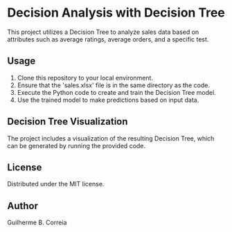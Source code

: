 # Decision Analysis with Decision Tree

This project utilizes a Decision Tree to analyze sales data based on attributes such as average ratings, average orders, and a specific test.

## Usage
1. Clone this repository to your local environment.
2. Ensure that the 'sales.xlsx' file is in the same directory as the code.
3. Execute the Python code to create and train the Decision Tree model.
4. Use the trained model to make predictions based on input data.

## Decision Tree Visualization
The project includes a visualization of the resulting Decision Tree, which can be generated by running the provided code.

## License
Distributed under the MIT license.

## Author
Guilherme B. Correia
